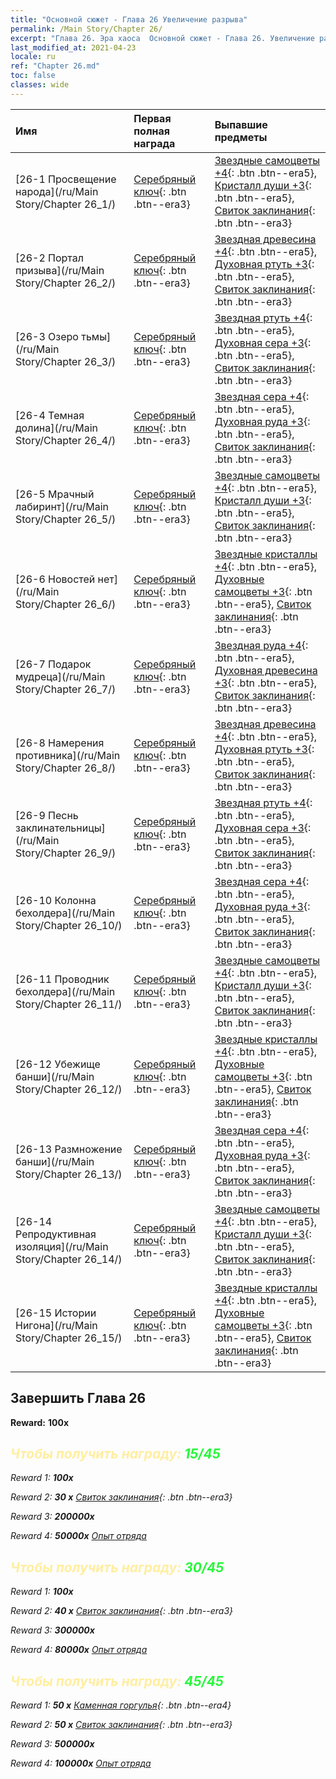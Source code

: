 ```yaml
---
title: "Основной сюжет - Глава 26 Увеличение разрыва"
permalink: /Main Story/Chapter 26/
excerpt: "Глава 26. Эра хаоса  Основной сюжет - Глава 26. Увеличение разрыва"
last_modified_at: 2021-04-23
locale: ru
ref: "Chapter 26.md"
toc: false
classes: wide
---
```


  | Имя |  Первая полная награда | Выпавшие предметы |
  |:------------|:------------|:------------| 
  | [26-1 Просвещение народа](/ru/Main Story/Chapter 26_1/) | [Серебряный ключ](/ItemsRU/con_693/){: .btn .btn--era3} | [Звездные самоцветы +4](/ItemsRU/mat_93/){: .btn .btn--era5}, [Кристалл души +3](/ItemsRU/mat_87/){: .btn .btn--era5}, [Свиток заклинания](/ItemsRU/con_694/){: .btn .btn--era3} |
  | [26-2 Портал призыва](/ru/Main Story/Chapter 26_2/) | [Серебряный ключ](/ItemsRU/con_693/){: .btn .btn--era3} | [Звездная древесина +4](/ItemsRU/mat_90/){: .btn .btn--era5}, [Духовная ртуть +3](/ItemsRU/mat_84/){: .btn .btn--era5}, [Свиток заклинания](/ItemsRU/con_694/){: .btn .btn--era3} |
  | [26-3 Озеро тьмы](/ru/Main Story/Chapter 26_3/) | [Серебряный ключ](/ItemsRU/con_693/){: .btn .btn--era3} | [Звездная ртуть +4](/ItemsRU/mat_91/){: .btn .btn--era5}, [Духовная сера +3](/ItemsRU/mat_85/){: .btn .btn--era5}, [Свиток заклинания](/ItemsRU/con_694/){: .btn .btn--era3} |
  | [26-4 Темная долина](/ru/Main Story/Chapter 26_4/) | [Серебряный ключ](/ItemsRU/con_693/){: .btn .btn--era3} | [Звездная сера +4](/ItemsRU/mat_92/){: .btn .btn--era5}, [Духовная руда +3](/ItemsRU/mat_82/){: .btn .btn--era5}, [Свиток заклинания](/ItemsRU/con_694/){: .btn .btn--era3} |
  | [26-5 Мрачный лабиринт](/ru/Main Story/Chapter 26_5/) | [Серебряный ключ](/ItemsRU/con_693/){: .btn .btn--era3} | [Звездные самоцветы +4](/ItemsRU/mat_93/){: .btn .btn--era5}, [Кристалл души +3](/ItemsRU/mat_87/){: .btn .btn--era5}, [Свиток заклинания](/ItemsRU/con_694/){: .btn .btn--era3} |
  | [26-6 Новостей нет](/ru/Main Story/Chapter 26_6/) | [Серебряный ключ](/ItemsRU/con_693/){: .btn .btn--era3} | [Звездные кристаллы +4](/ItemsRU/mat_94/){: .btn .btn--era5}, [Духовные самоцветы +3](/ItemsRU/mat_86/){: .btn .btn--era5}, [Свиток заклинания](/ItemsRU/con_694/){: .btn .btn--era3} |
  | [26-7 Подарок мудреца](/ru/Main Story/Chapter 26_7/) | [Серебряный ключ](/ItemsRU/con_693/){: .btn .btn--era3} | [Звездная руда +4](/ItemsRU/mat_89/){: .btn .btn--era5}, [Духовная древесина +3](/ItemsRU/mat_83/){: .btn .btn--era5}, [Свиток заклинания](/ItemsRU/con_694/){: .btn .btn--era3} |
  | [26-8 Намерения противника](/ru/Main Story/Chapter 26_8/) | [Серебряный ключ](/ItemsRU/con_693/){: .btn .btn--era3} | [Звездная древесина +4](/ItemsRU/mat_90/){: .btn .btn--era5}, [Духовная ртуть +3](/ItemsRU/mat_84/){: .btn .btn--era5}, [Свиток заклинания](/ItemsRU/con_694/){: .btn .btn--era3} |
  | [26-9 Песнь заклинательницы](/ru/Main Story/Chapter 26_9/) | [Серебряный ключ](/ItemsRU/con_693/){: .btn .btn--era3} | [Звездная ртуть +4](/ItemsRU/mat_91/){: .btn .btn--era5}, [Духовная сера +3](/ItemsRU/mat_85/){: .btn .btn--era5}, [Свиток заклинания](/ItemsRU/con_694/){: .btn .btn--era3} |
  | [26-10 Колонна бехолдера](/ru/Main Story/Chapter 26_10/) | [Серебряный ключ](/ItemsRU/con_693/){: .btn .btn--era3} | [Звездная сера +4](/ItemsRU/mat_92/){: .btn .btn--era5}, [Духовная руда +3](/ItemsRU/mat_82/){: .btn .btn--era5}, [Свиток заклинания](/ItemsRU/con_694/){: .btn .btn--era3} |
  | [26-11 Проводник бехолдера](/ru/Main Story/Chapter 26_11/) | [Серебряный ключ](/ItemsRU/con_693/){: .btn .btn--era3} | [Звездные самоцветы +4](/ItemsRU/mat_93/){: .btn .btn--era5}, [Кристалл души +3](/ItemsRU/mat_87/){: .btn .btn--era5}, [Свиток заклинания](/ItemsRU/con_694/){: .btn .btn--era3} |
  | [26-12 Убежище банши](/ru/Main Story/Chapter 26_12/) | [Серебряный ключ](/ItemsRU/con_693/){: .btn .btn--era3} | [Звездные кристаллы +4](/ItemsRU/mat_94/){: .btn .btn--era5}, [Духовные самоцветы +3](/ItemsRU/mat_86/){: .btn .btn--era5}, [Свиток заклинания](/ItemsRU/con_694/){: .btn .btn--era3} |
  | [26-13 Размножение банши](/ru/Main Story/Chapter 26_13/) | [Серебряный ключ](/ItemsRU/con_693/){: .btn .btn--era3} | [Звездная сера +4](/ItemsRU/mat_92/){: .btn .btn--era5}, [Духовная руда +3](/ItemsRU/mat_82/){: .btn .btn--era5}, [Свиток заклинания](/ItemsRU/con_694/){: .btn .btn--era3} |
  | [26-14 Репродуктивная изоляция](/ru/Main Story/Chapter 26_14/) | [Серебряный ключ](/ItemsRU/con_693/){: .btn .btn--era3} | [Звездные самоцветы +4](/ItemsRU/mat_93/){: .btn .btn--era5}, [Кристалл души +3](/ItemsRU/mat_87/){: .btn .btn--era5}, [Свиток заклинания](/ItemsRU/con_694/){: .btn .btn--era3} |
  | [26-15 Истории Нигона](/ru/Main Story/Chapter 26_15/) | [Серебряный ключ](/ItemsRU/con_693/){: .btn .btn--era3} | [Звездные кристаллы +4](/ItemsRU/mat_94/){: .btn .btn--era5}, [Духовные самоцветы +3](/ItemsRU/mat_86/){: .btn .btn--era5}, [Свиток заклинания](/ItemsRU/con_694/){: .btn .btn--era3} |


## Завершить Глава 26

 **Reward:**  **100x** <i class="fas fa-gem"/>



## <span style="color: #ffeea0">Чтобы получить награду: </span><span style="color: #27f73a">15/45</span>

 Reward 1:  **100x** <i class="fas fa-gem"/>

 Reward 2: **30 x** [Свиток заклинания](/ItemsRU/con_694/){: .btn .btn--era3}

 Reward 3:  **200000x** <i class="fas fa-coins"/>

 Reward 4:  **50000x** [Опыт отряда](/ItemsRU/con_902/)



## <span style="color: #ffeea0">Чтобы получить награду: </span><span style="color: #27f73a">30/45</span>

 Reward 1:  **100x** <i class="fas fa-gem"/>

 Reward 2: **40 x** [Свиток заклинания](/ItemsRU/con_694/){: .btn .btn--era3}

 Reward 3:  **300000x** <i class="fas fa-coins"/>

 Reward 4:  **80000x** [Опыт отряда](/ItemsRU/con_902/)



## <span style="color: #ffeea0">Чтобы получить награду: </span><span style="color: #27f73a">45/45</span>

 Reward 1: **50 x** [Каменная горгулья](/ItemsRU/unt_236/){: .btn .btn--era4}

 Reward 2: **50 x** [Свиток заклинания](/ItemsRU/con_694/){: .btn .btn--era3}

 Reward 3:  **500000x** <i class="fas fa-coins"/>

 Reward 4:  **100000x** [Опыт отряда](/ItemsRU/con_902/)

